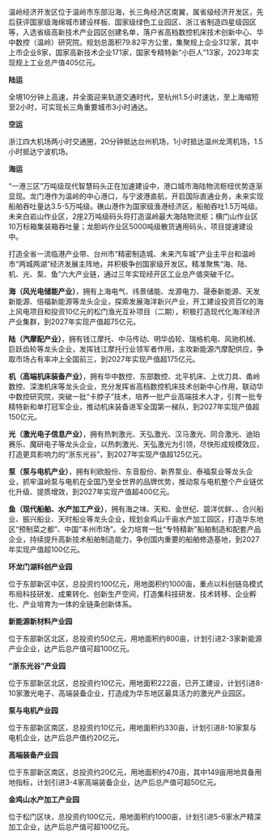 温岭经济开发区位于温岭市东部沿海，长三角经济区南翼，属省级经济开发区，先后获评国家级海绵城市建设样板、国家级绿色工业园区、浙江省制造四星级园区等，入选省级高新技术产业园区创建名单，落户省高档数控机床技术创新中心、华中数控（温岭）研究院。规划总面积79.82平方公里，集聚规上企业312家，其中上市企业8家，国家高新技术企业171家，国家专精特新“小巨人”13家，2023年实现规上工业总产值405亿元。

**陆运**  

全境10分钟上高速，并全面迎来轨道交通时代，至杭州1.5小时速达，至上海缩短至2小时，可实现长三角重要城市3小时通达。

  

  

**空运**  

浙江四大机场两小时交通圈，20分钟抵达台州机场，1小时抵达温州龙湾机场，1.5小时抵达宁波机场。

  

  

**海运**

“一港三区”万吨级现代智慧码头正在加速建设中，港口城市海陆物流枢纽优势逐渐显现。龙门港作为温岭的中心港口，与宁波港直航，开启国际直通业务，未来实现船舶吞吐量达3.5-5万吨级。礁山港作为国家级渔港经济区，船舶吞吐1.5万吨级。未来白岩山作业区，2座2万吨级码头将打造温岭最大海陆物流枢；横门山作业区10万标箱集装箱吞吐量；龙胆屿作业区5000吨级散货通用码头，项目提速建设中。

打造全省一流临港产业带、台州市“精密制造城、未来汽车城”产业主平台和温岭市“两城两湖”经济发展主阵地，并积极争创国家级开发区。精准聚焦“海、陆、机、光、泵、鱼”六大产业链，通过三年实现经开区工业总产值突破千亿。

  

**海（风光电储能产业）**，拥有上海电气、纬景储能、龙源电力、晟泰新能源、天发新能源、倍福新能源等龙头企业，探索发展海洋新兴产业，开工建设投资百亿的海上风电项目和投资10亿元的松门渔光互补项目（二期），积极打造现代化海洋经济产业集群，到2027年实现产值超75亿元。

**陆（汽摩配产业）**，拥有钱江摩托、中马传动、明华齿轮、瑞格机电、风驰机械、巨跃齿轮等龙头企业，发挥钱江摩托行业领军者作用，主攻新能源汽摩配供应，争取市场占有率冲上全国前三，到2027年实现产值超175亿元。

  

**机（高端机床装备产业）**，拥有华中数控、东部数控、北平机床、上优刀具、甬岭数控、深澳机床等龙头企业，充分发挥省高档数控机床技术创新中心作用，联动华中数控研究院，突破一批“卡脖子”技术，培养一批产业高端技术人才，引育一批专精特新和单打冠军企业，推动机床装备进军全国第一梯队，到2027年实现产值超150亿元。

  

**光（激光电子信息产业）**，拥有热刺激光、天弘激光、汉马激光、同合激光、迪珀赛乐、魔研电子等龙头企业，以热刺激光、天弘激光为引领，尽快形成规模效应，打造更具影响力的“浙东光谷”，到2027年实现产值超125亿元。

  

**泵（泵与电机产业）**，拥有利欧股份、东音股份、新界泵业、泰福泵业等龙头企业，抓牢温岭泵与电机在全国乃至全世界的品牌优势，推动泵与电机整个产业链优化升级、提质增效，到2027年实现产值超400亿元。

  

**鱼（现代船舶、水产加工产业）**，拥有海之味、天和、金世纪、碧洋优鲜、、合兴船业、振兴船业、天时船业等龙头企业，规划金鸡山千亩水产加工园区，打造华东地区“预制菜之都”、中国“丰州市场”。全力培育一批“专特精新”船舶制造和配套产品企业，持续提升高新技术船舶制造能力，争创国内重要的船舶修造基地，到2027年实现产值超100亿元。

**环龙门湖科创产业园**  

位于东部新区中区，总投资约100亿元，用地面积约1000亩，重点以科创链岛模式布局科技研发、成果转化、创新生产空间，打造集科技研发、技术转移、企业孵化、产业培育为一体的全链条创新体系。

  

  

**新能源新材料产业园**  

位于东部新区北区，总投资约50亿元，用地面积约800亩，计划引进2-3家新能源产业企业，达产后总产值可超100亿元。

  

  

**“浙东光谷”产业园**  

位于东部新区北区，总投资约10亿元，用地面积222亩，已开工建设，计划引进8-10家激光电子、高端装备企业，打造成为华东地区最具活力的激光产业园区。

  

  

**泵与电机产业园**  

位于东部新区南区，总投资约10亿元，用地面积约330亩，计划引进8-10家泵与电机企业，达产后总产值约20亿元。

  

  

**高端装备产业园**  

位于东部新区南区，总投资约20亿元，用地面积约470亩，其中149亩用地具备用地指标，计划引进3-4家高端装备企业，达产后总产值可超50亿元。

  

  

**金鸡山水产加工产业园**  

位于松门区块，总投资约100亿元，用地面积约1000亩，计划引进5-6家水产精深加工企业，达产后总产值可超100亿元。

